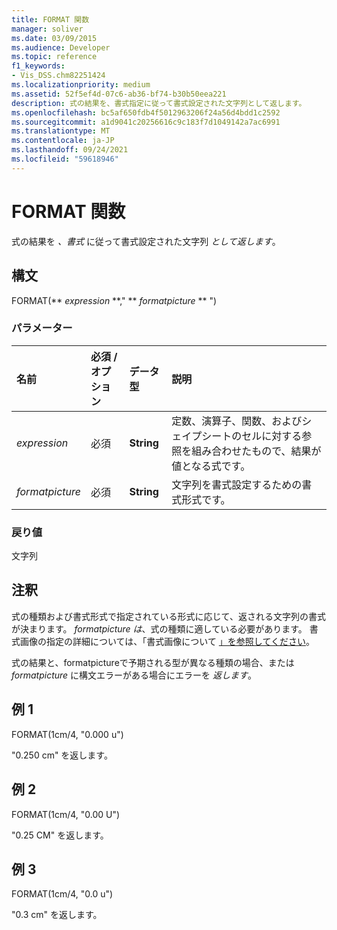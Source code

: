 ```yaml
---
title: FORMAT 関数
manager: soliver
ms.date: 03/09/2015
ms.audience: Developer
ms.topic: reference
f1_keywords:
- Vis_DSS.chm82251424
ms.localizationpriority: medium
ms.assetid: 52f5ef4d-07c6-ab36-bf74-b30b50eea221
description: 式の結果を、書式指定に従って書式設定された文字列として返します。
ms.openlocfilehash: bc5af650fdb4f5012963206f24a56d4bdd1c2592
ms.sourcegitcommit: a1d9041c20256616c9c183f7d1049142a7ac6991
ms.translationtype: MT
ms.contentlocale: ja-JP
ms.lasthandoff: 09/24/2021
ms.locfileid: "59618946"
---
```

# <a name="format-function"></a>FORMAT 関数

式の結果を  _、書式_ に従って書式設定された文字列  _として返します_。
  
## <a name="syntax"></a>構文

FORMAT(** *expression* **," ** *formatpicture* ** ") 
  
### <a name="parameters"></a>パラメーター

|**名前**|**必須 / オプション**|**データ型**|**説明**|
|:-----|:-----|:-----|:-----|
| _expression_ <br/> |必須  <br/> |**String** <br/> |定数、演算子、関数、およびシェイプシートのセルに対する参照を組み合わせたもので、結果が値となる式です。  <br/> |
| _formatpicture_ <br/> |必須  <br/> |**String** <br/> |文字列を書式設定するための書式形式です。  <br/> |
   
### <a name="return-value"></a>戻り値

文字列
  
## <a name="remarks"></a>注釈

式の種類および書式形式で指定されている形式に応じて、返される文字列の書式が決まります。 _formatpicture は_、式の種類に適している必要があります。 書式画像の指定の詳細については、「書式画像について [」を参照してください](about-format-pictures.md)。
  
式の結果と、formatpictureで予期される型が異なる種類の場合、または _formatpicture_ に構文エラーがある場合にエラーを _返します_。
  
## <a name="example-1"></a>例 1

FORMAT(1cm/4, "0.000 u")
  
"0.250 cm" を返します。
  
## <a name="example-2"></a>例 2

FORMAT(1cm/4, "0.00 U")
  
"0.25 CM" を返します。
  
## <a name="example-3"></a>例 3

FORMAT(1cm/4, "0.0 u")
  
"0.3 cm" を返します。
  

